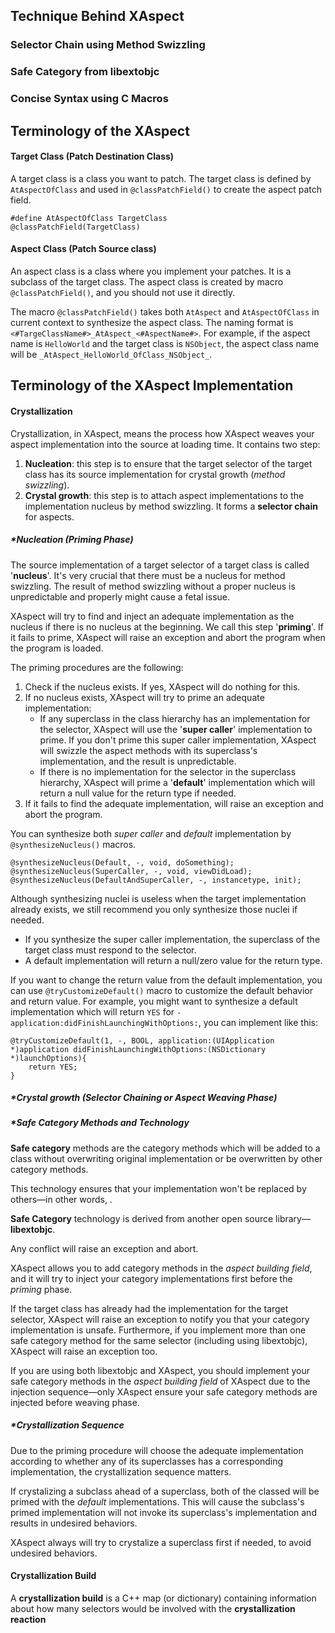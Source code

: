 




## Technique Behind XAspect


### Selector Chain using Method Swizzling

### Safe Category from libextobjc

### Concise Syntax using C Macros


## Terminology of the XAspect 

#### Target Class (Patch Destination Class)

A target class is a class you want to patch. The target class is defined by `AtAspectOfClass` and used in `@classPatchField()` to create the aspect patch field.

	#define AtAspectOfClass TargetClass
	@classPatchField(TargetClass) 

#### Aspect Class (Patch Source class)

An aspect class is a class where you implement your patches. It is a subclass of the target class. The aspect class is created by macro `@classPatchField()`, and you should not use it directly.

The macro `@classPatchField()` takes both `AtAspect` and `AtAspectOfClass` in current context to synthesize the aspect class. The naming format is `<#TargeClassName#>_AtAspect_<#AspectName#>`. For example, if the aspect name is `HelloWorld` and the target class is `NSObject`, the aspect class name will be `_AtAspect_HelloWorld_OfClass_NSObject_`.



## Terminology of the XAspect Implementation


#### Crystallization

Crystallization, in XAspect, means the process how XAspect weaves your aspect implementation into the source at loading time. It contains two step:

1. **Nucleation**: this step is to ensure that the target selector of the target class has its source implementation for crystal growth (*method swizzling*).
2. **Crystal growth**: this step is to attach aspect implementations to the implementation nucleus by method swizzling. It forms a **selector chain** for aspects.


##### *Nucleation (Priming Phase)

The source implementation of a target selector of a target class is called '**nucleus**'. It's very crucial that there must be a nucleus for method swizzling. The result of method swizzling without a proper nucleus is unpredictable and properly might cause a fetal issue.

XAspect will try to find and inject an adequate implementation as the nucleus if there is no nucleus at the beginning. We call this step '**priming**'. If it fails to prime, XAspect will raise an exception and abort the program when the program is loaded.

The priming procedures are the following:

1. Check if the nucleus exists. If yes, XAspect will do nothing for this.
2. If no nucleus exists, XAspect will try to prime an adequate implementation:
	* If any superclass in the class hierarchy has an implementation for the selector, XAspect will use the '**super caller**' implementation to prime. If you don't prime this super caller implementation, XAspect will swizzle the aspect methods with its superclass's implementation, and the result is unpredictable.
	* If there is no implementation for the selector in the superclass hierarchy, XAspect will prime a '**default**' implementation which will return a null value for the return type if needed.
3. If it fails to find the adequate implementation,  will raise an exception and abort the program.

You can synthesize both *super caller* and *default* implementation by `@synthesizeNucleus()` macros. 

	@synthesizeNucleus(Default, -, void, doSomething);
	@synthesizeNucleus(SuperCaller, -, void, viewDidLoad);
	@synthesizeNucleus(DefaultAndSuperCaller, -, instancetype, init);

Although synthesizing nuclei is useless when the target implementation already exists, we still recommend you only synthesize those nuclei if needed.

* If you synthesize the super caller implementation, the superclass of the target class must respond to the selector.
* A default implementation will return a null/zero value for the return type.

If you want to change the return value from the default implementation, you can use `@tryCustomizeDefault()` macro to customize the default behavior and return value. For example, you might want to synthesize a default implementation which will return `YES` for `-application:didFinishLaunchingWithOptions:`, you can implement like this:

	@tryCustomizeDefault(1, -, BOOL, application:(UIApplication *)application didFinishLaunchingWithOptions:(NSDictionary *)launchOptions){
		return YES;
	}




##### *Crystal growth (Selector Chaining or Aspect Weaving Phase)




##### *Safe Category Methods and Technology


**Safe category** methods are the category methods which will be added to a class without overwriting original implementation or be overwritten by other category methods. 

This technology ensures that your implementation won't be replaced by others—in other words, .

**Safe Category** technology is derived from another open source library—**libextobjc**.  

Any conflict will raise an exception and abort.



XAspect allows you to add category methods in the *aspect building field*, and it will try to inject your category implementations first before the *priming* phase. 

If the target class has already had the implementation for the target selector, XAspect will raise an exception to notify you that your category implementation is unsafe. Furthermore, if you implement more than one safe category method for the same selector (including using libextobjc), XAspect will raise an exception too.

If you are using both libextobjc and XAspect, you should implement your safe category methods in the *aspect building field* of XAspect due to the injection sequence—only XAspect ensure your safe category methods are injected before weaving phase. 


##### *Crystallization Sequence

Due to the priming procedure will choose the adequate implementation according to whether any of its superclasses has a corresponding implementation, the crystallization sequence matters.

If crystalizing a subclass ahead of a superclass, both of the classed will be primed with the *default* implementations. This will cause the subclass's primed implementation will not invoke its superclass's implementation and results in undesired behaviors. 

XAspect always will try to crystalize a superclass first if needed, to avoid undesired behaviors. 



#### Crystallization Build


A **crystallization build** is a C++ map (or dictionary) containing information about how many selectors would be involved with the **crystallization reaction** 